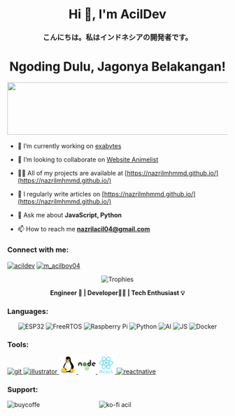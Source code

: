 <h1 align="center">Hi 👋, I'm AcilDev</h1>
<h3 align="center">こんにちは。私はインドネシアの開発者です。</h3>

<h1 align="center">Ngoding Dulu, Jagonya Belakangan!</h1>

<p align="center">
    <a href="https://youtube.com/@acilboy.?si=Grf54zTNacnIB8Xs">
      <img src="https://render.gitanimals.org/lines/deaafrizal?pet-id=657051833278790750" width="600" height="120" />
    </a>
</p>

- 🔭 I’m currently working on [exabytes](https://nazril.com/)

- 👯 I’m looking to collaborate on [Website Animelist](https://cuyanimelist.vercel.app/)

- 👨‍💻 All of my projects are available at [https://nazrilmhmmd.github.io/](https://nazrilmhmmd.github.io/)

- 📝 I regularly write articles on [https://nazrilmhmmd.github.io/](https://nazrilmhmmd.github.io/)

- 💬 Ask me about **JavaScript, Python**

- 📫 How to reach me **nazrilacil04@gmail.com**

<h3 align="left">Connect with me:</h3>
<p align="left">
<a href="https://dev.to/acildev" target="blank"><img align="center" src="https://raw.githubusercontent.com/rahuldkjain/github-profile-readme-generator/master/src/images/icons/Social/devto.svg" alt="acildev" height="30" width="40" /></a>
<a href="https://twitter.com/m_acilboy04" target="blank"><img align="center" src="https://raw.githubusercontent.com/rahuldkjain/github-profile-readme-generator/master/src/images/icons/Social/twitter.svg" alt="m_acilboy04" height="30" width="40" /></a>
</p>

<p align="center">
  <img src=https://github-profile-trophy.vercel.app/?username=deaafrizal&theme=radical&margin-w=10&rank=A,AA,AAA,S,SS,SSS,?&row=2&column=3" alt="Trophies" />
</p>

<p align="center">
  <b>Engineer 🚀 | Developer🧑‍💻 | Tech Enthusiast 💡</b>
</p>

<h3 align="left">Languages:</h3>
<p align="center">
  <img src="https://img.shields.io/badge/-ESP32-blue?style=for-the-badge&logo=esp32" alt="ESP32" />
  <img src="https://img.shields.io/badge/-FreeRTOS-blue?style=for-the-badge&logo=rtos" alt="FreeRTOS" />
  <img src="https://img.shields.io/badge/-Raspberry%20Pi-red?style=for-the-badge&logo=raspberry-pi" alt="Raspberry Pi" />
  <img src="https://img.shields.io/badge/-Python-green?style=for-the-badge&logo=python" alt="Python" />
  <img src="https://img.shields.io/badge/-AI-yellow?style=for-the-badge&logo=ai" alt="AI" />
  <img src="https://img.shields.io/badge/-Javascript-yellow?style=for-the-badge&logo=javascript" alt="JS" />
  <img src="https://img.shields.io/badge/-Docker-blue?style=for-the-badge&logo=docker" alt="Docker" />
</p>
<h3 align="left">Tools:</h3>
<p align="left"> <a href="https://git-scm.com/" target="_blank" rel="noreferrer"> <img src="https://www.vectorlogo.zone/logos/git-scm/git-scm-icon.svg" alt="git" width="40" height="40"/> <img src="https://www.vectorlogo.zone/logos/adobe_illustrator/adobe_illustrator-icon.svg" alt="illustrator" width="40" height="40"/> </a> <a href="https://www.linux.org/" target="_blank" rel="noreferrer"> <img src="https://raw.githubusercontent.com/devicons/devicon/master/icons/linux/linux-original.svg" alt="linux" width="40" height="40"/> </a> <a href="https://nodejs.org" target="_blank" rel="noreferrer"> <img src="https://raw.githubusercontent.com/devicons/devicon/master/icons/nodejs/nodejs-original-wordmark.svg" alt="nodejs" width="40" height="40"/> </a> <a href="https://reactjs.org/" target="_blank" rel="noreferrer"> <img src="https://raw.githubusercontent.com/devicons/devicon/master/icons/react/react-original-wordmark.svg" alt="react" width="40" height="40"/> </a> <a href="https://reactnative.dev/" target="_blank" rel="noreferrer"> <img src="https://reactnative.dev/img/header_logo.svg" alt="reactnative" width="40" height="40"/> </a> </p>

<h3 align="left">Support:</h3>
<p><a href="https://www.buymeacoffee.com/buycoffe"> <img align="left" src="https://cdn.buymeacoffee.com/buttons/v2/default-yellow.png" height="50" width="210" alt="buycoffe" /></a><a href="https://ko-fi.com/ko-fi acil"> <img align="left" src="https://cdn.ko-fi.com/cdn/kofi3.png?v=3" height="50" width="210" alt="ko-fi acil" /></a></p><br><br>
<!---
cilboy04/cilboy04 is a ✨ special ✨ repository because its `README.md` (this file) appears on your GitHub profile.
You can click the Preview link to take a look at your changes.
--->
